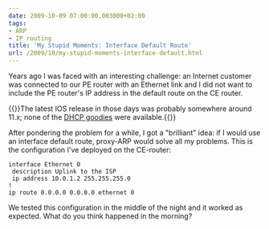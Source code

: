 ```yaml
---
date: 2009-10-09 07:00:00.003000+02:00
tags:
- ARP
- IP routing
title: 'My Stupid Moments: Interface Default Route'
url: /2009/10/my-stupid-moments-interface-default.html
---
```

Years ago I was faced with an interesting challenge: an Internet customer was connected to our PE router with an Ethernet link and I did not want to include the PE router's IP address in the default route on the CE router.

{{<note>}}The latest IOS release in those days was probably somewhere around 11.x; none of the [DHCP goodies](/2007/06/dhcp-response-sets-default-route.html) were available.{{</note>}}

After pondering the problem for a while, I got a "brilliant" idea: if I would use an interface default route, proxy-ARP would solve all my problems. This is the configuration I've deployed on the CE-router:
<!--more-->
```
interface Ethernet 0
 description Uplink to the ISP
 ip address 10.0.1.2 255.255.255.0
!
ip route 0.0.0.0 0.0.0.0 ethernet 0
```

We tested this configuration in the middle of the night and it worked as expected. What do you think happened in the morning?

